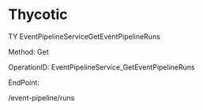#     Thycotic


TY EventPipelineServiceGetEventPipelineRuns

Method: Get

OperationID: EventPipelineService_GetEventPipelineRuns

EndPoint:

/event-pipeline/runs
